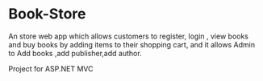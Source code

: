 # Book-Store
  An store web app which allows customers to register, login , view books and buy books by adding items to their shopping cart, and it allows Admin to Add books ,add publisher,add author.
  
  Project for ASP.NET MVC
